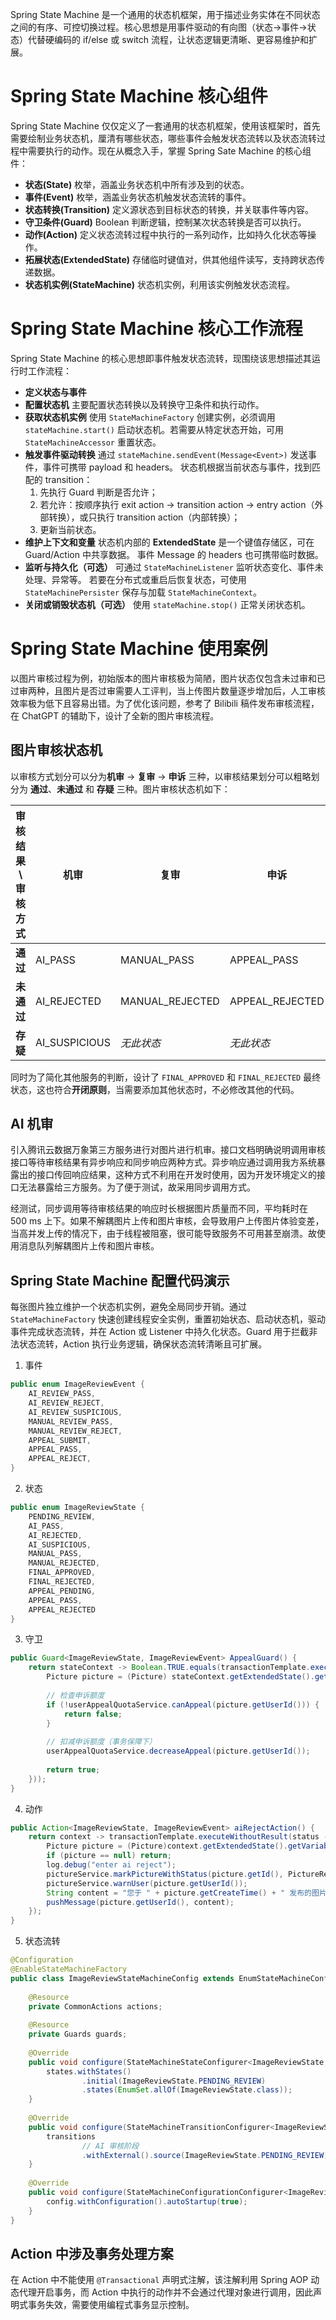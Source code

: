 Spring State Machine 是一个通用的状态机框架，用于描述业务实体在不同状态之间的有序、可控切换过程。核心思想是用事件驱动的有向图（状态→事件→状态）代替硬编码的 if/else 或 switch 流程，让状态逻辑更清晰、更容易维护和扩展。

# Spring State Machine 核心组件
Spring State Machine 仅仅定义了一套通用的状态机框架，使用该框架时，首先需要绘制业务状态机，厘清有哪些状态，哪些事件会触发状态流转以及状态流转过程中需要执行的动作。现在从概念入手，掌握 Spring Sate Machine 的核心组件：
- **状态(State)**
	枚举，涵盖业务状态机中所有涉及到的状态。
- **事件(Event)**
	枚举，涵盖业务状态机触发状态流转的事件。
- **状态转换(Transition)**
	定义源状态到目标状态的转换，并关联事件等内容。
- **守卫条件(Guard)**
	Boolean 判断逻辑，控制某次状态转换是否可以执行。
- **动作(Action)**
	定义状态流转过程中执行的一系列动作，比如持久化状态等操作。
- **拓展状态(ExtendedState)**
	存储临时键值对，供其他组件读写，支持跨状态传递数据。
- **状态机实例(StateMachine)**
	状态机实例，利用该实例触发状态流程。
# Spring State Machine 核心工作流程

Spring State Machine 的核心思想即事件触发状态流转，现围绕该思想描述其运行时工作流程：
- **定义状态与事件**
- **配置状态机**
    主要配置状态转换以及转换守卫条件和执行动作。
- **获取状态机实例**
	使用 `StateMachineFactory` 创建实例，必须调用 `stateMachine.start()` 启动状态机。若需要从特定状态开始，可用 `StateMachineAccessor` 重置状态。
- **触发事件驱动转换**
	通过 `stateMachine.sendEvent(Message<Event>)` 发送事件，事件可携带 payload 和 headers。
	状态机根据当前状态与事件，找到匹配的 transition：
	1. 先执行 Guard 判断是否允许；
	2. 若允许：按顺序执行 exit action → transition action → entry action（外部转换），或只执行 transition action（内部转换）；
	3. 更新当前状态。
- **维护上下文和变量**
	状态机内部的 **ExtendedState** 是一个键值存储区，可在 Guard/Action 中共享数据。
	事件 Message 的 headers 也可携带临时数据。
- **监听与持久化（可选）**
	可通过 `StateMachineListener` 监听状态变化、事件未处理、异常等。
	若要在分布式或重启后恢复状态，可使用 `StateMachinePersister` 保存与加载 `StateMachineContext`。
- **关闭或销毁状态机（可选）**
    使用 `stateMachine.stop()` 正常关闭状态机。

# Spring State Machine 使用案例

以图片审核过程为例，初始版本的图片审核极为简陋，图片状态仅包含未过审和已过审两种，且图片是否过审需要人工评判，当上传图片数量逐步增加后，人工审核效率极为低下且容易出错。为了优化该问题，参考了 Bilibili 稿件发布审核流程，在 ChatGPT 的辅助下，设计了全新的图片审核流程。

## 图片审核状态机
以审核方式划分可以分为**机审** -> **复审** -> **申诉** 三种，以审核结果划分可以粗略划分为 **通过**、**未通过** 和 **存疑** 三种。图片审核状态机如下：

| 审核结果 \ 审核方式 | 机审            | 复审              | 申诉              |
| ----------- | ------------- | --------------- | --------------- |
| **通过**      | AI_PASS       | MANUAL_PASS     | APPEAL_PASS     |
| **未通过**     | AI_REJECTED   | MANUAL_REJECTED | APPEAL_REJECTED |
| **存疑**      | AI_SUSPICIOUS | _无此状态_          | _无此状态_          |
同时为了简化其他服务的判断，设计了 `FINAL_APPROVED` 和 `FINAL_REJECTED` 最终状态，这也符合**开闭原则**，当需要添加其他状态时，不必修改其他的代码。

## AI 机审
引入腾讯云数据万象第三方服务进行对图片进行机审。接口文档明确说明调用审核接口等待审核结果有异步响应和同步响应两种方式。异步响应通过调用我方系统暴露出的接口传回响应结果，这种方式不利用在开发时使用，因为开发环境定义的接口无法暴露给三方服务。为了便于测试，故采用同步调用方式。

经测试，同步调用等待审核结果的响应时长根据图片质量而不同，平均耗时在 500 ms 上下。如果不解耦图片上传和图片审核，会导致用户上传图片体验变差，当高并发上传的情况下，由于线程被阻塞，很可能导致服务不可用甚至崩溃。故使用消息队列解耦图片上传和图片审核。

## Spring State Machine 配置代码演示
每张图片独立维护一个状态机实例，避免全局同步开销。通过 `StateMachineFactory` 快速创建线程安全实例，重置初始状态、启动状态机，驱动事件完成状态流转，并在 Action 或 Listener 中持久化状态。Guard 用于拦截非法状态流转，Action 执行业务逻辑，确保状态流转清晰且可扩展。

1. 事件
```Java
public enum ImageReviewEvent {  
    AI_REVIEW_PASS,  
    AI_REVIEW_REJECT,  
    AI_REVIEW_SUSPICIOUS,  
    MANUAL_REVIEW_PASS,  
    MANUAL_REVIEW_REJECT,  
    APPEAL_SUBMIT,  
    APPEAL_PASS,  
    APPEAL_REJECT,  
}
```
2. 状态
```Java 
public enum ImageReviewState {  
    PENDING_REVIEW,  
    AI_PASS,  
    AI_REJECTED,  
    AI_SUSPICIOUS,  
    MANUAL_PASS,  
    MANUAL_REJECTED,  
    FINAL_APPROVED,  
    FINAL_REJECTED,  
    APPEAL_PENDING,  
    APPEAL_PASS,  
    APPEAL_REJECTED  
}
```
3. 守卫
```Java
public Guard<ImageReviewState, ImageReviewEvent> AppealGuard() {  
    return stateContext -> Boolean.TRUE.equals(transactionTemplate.execute(status -> {  
        Picture picture = (Picture) stateContext.getExtendedState().getVariables().get(ContextKey.PICTURE_OBJ_KEY);  
  
        // 检查申诉额度  
        if (!userAppealQuotaService.canAppeal(picture.getUserId())) {  
            return false;  
        }  
  
        // 扣减申诉额度（事务保障下）  
        userAppealQuotaService.decreaseAppeal(picture.getUserId());  
  
        return true;  
    }));  
}
```
4. 动作
```Java
public Action<ImageReviewState, ImageReviewEvent> aiRejectAction() {  
    return context -> transactionTemplate.executeWithoutResult(status -> {  
        Picture picture = (Picture)context.getExtendedState().getVariables().get(ContextKey.PICTURE_OBJ_KEY);  
        if (picture == null) return;  
        log.debug("enter ai reject");  
        pictureService.markPictureWithStatus(picture.getId(), PictureReviewStatusEnum.FINAL_REJECTED.getValue(), null,"AI reject");  
        pictureService.warnUser(picture.getUserId());  
        String content = "您于 " + picture.getCreateTime() + " 发布的图片：" + picture.getName() + "经审核存在敏感内容！您被警告 1 次，超过三次将永久封禁！";  
        pushMessage(picture.getUserId(), content);  
    });  
}
```
5. 状态流转
```Java
@Configuration  
@EnableStateMachineFactory  
public class ImageReviewStateMachineConfig extends EnumStateMachineConfigurerAdapter<ImageReviewState, ImageReviewEvent> {  
  
    @Resource  
    private CommonActions actions;  
  
    @Resource  
    private Guards guards;  
  
    @Override  
    public void configure(StateMachineStateConfigurer<ImageReviewState, ImageReviewEvent> states) throws Exception {  
        states.withStates()  
                .initial(ImageReviewState.PENDING_REVIEW)  
                .states(EnumSet.allOf(ImageReviewState.class));  
    }  
  
    @Override  
    public void configure(StateMachineTransitionConfigurer<ImageReviewState, ImageReviewEvent> transitions) throws Exception {  
        transitions  
                // AI 审核阶段  
                .withExternal().source(ImageReviewState.PENDING_REVIEW).target(ImageReviewState.AI_PASS);
    }  
  
    @Override  
    public void configure(StateMachineConfigurationConfigurer<ImageReviewState, ImageReviewEvent> config) throws Exception {  
        config.withConfiguration().autoStartup(true);  
    }  
}
```

## Action 中涉及事务处理方案
在 Action 中不能使用 `@Transactional` 声明式注解，该注解利用 Spring AOP 动态代理开启事务，而 Action 中执行的动作并不会通过代理对象进行调用，因此声明式事务失效，需要使用编程式事务显示控制。